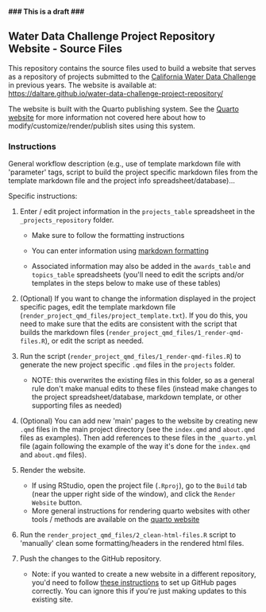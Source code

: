 **\### This is a draft \###**

## Water Data Challenge Project Repository Website - Source Files

This repository contains the source files used to build a website that serves as a repository of projects submitted to the [California Water Data Challenge](https://waterchallenge.data.ca.gov/) in previous years. The website is available at: <https://daltare.github.io/water-data-challenge-project-repository/>

The website is built with the Quarto publishing system. See the [Quarto website](https://quarto.org/) for more information not covered here about how to modify/customize/render/publish sites using this system.

### Instructions

General workflow description (e.g., use of template markdown file with 'parameter' tags, script to build the project specific markdown files from the template markdown file and the project info spreadsheet/database)...

Specific instructions:

1.  Enter / edit project information in the `projects_table` spreadsheet in the `_projects_repository` folder.

    -   Make sure to follow the formatting instructions

    -   You can enter information using [markdown formatting](https://www.markdownguide.org/basic-syntax/)

    -   Associated information may also be added in the `awards_table` and `topics_table` spreadsheets (you'll need to edit the scripts and/or templates in the steps below to make use of these tables)

2.  (Optional) If you want to change the information displayed in the project specific pages, edit the template markdown file (`render_project_qmd_files/project_template.txt`). If you do this, you need to make sure that the edits are consistent with the script that builds the markdown files (`render_project_qmd_files/1_render-qmd-files.R`), or edit the script as needed.

3.  Run the script (`render_project_qmd_files/1_render-qmd-files.R`) to generate the new project specific `.qmd` files in the `projects` folder.

    -   NOTE: this overwrites the existing files in this folder, so as a general rule don't make manual edits to these files (instead make changes to the project spreadsheet/database, markdown template, or other supporting files as needed)

4.  (Optional) You can add new 'main' pages to the website by creating new `.qmd` files in the main project directory (see the `index.qmd` and `about.qmd` files as examples). Then add references to these files in the `_quarto.yml` file (again following the example of the way it's done for the `index.qmd` and `about.qmd` files).

5.  Render the website.

    -   If using RStudio, open the project file (`.Rproj`), go to the `Build` tab (near the upper right side of the window), and click the `Render Website` button.
    -   More general instructions for rendering quarto websites with other tools / methods are available on the [quarto website](https://quarto.org/)

6.  Run the `render_project_qmd_files/2_clean-html-files.R` script to 'manually' clean some formatting/headers in the rendered html files.

7.  Push the changes to the GitHub repository.

    -   Note: if you wanted to create a new website in a different repository, you'd need to follow [these instructions](https://quarto.org/docs/websites/publishing-websites.html#github-pages) to set up GitHub pages correctly. You can ignore this if you're just making updates to this existing site.
